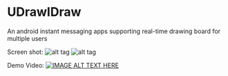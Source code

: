 # UDrawIDraw
An android instant messaging apps supporting real-time drawing board for multiple users

Screen shot:
![alt tag](https://github.com/vincentcheng62/UDrawIDraw/blob/master/Screenshot_2.png)
![alt tag](https://github.com/vincentcheng62/UDrawIDraw/blob/master/Screenshot_2017-04-26-20-27-35.jpg)

Demo Video:
[![IMAGE ALT TEXT HERE](https://github.com/vincentcheng62/UDrawIDraw/blob/master/Screen%20Shot%202017-05-03%20at%208.53.50%20AM.png)](https://www.youtube.com/watch?v=v1_9DGiJ-sE&feature=youtu.be)
